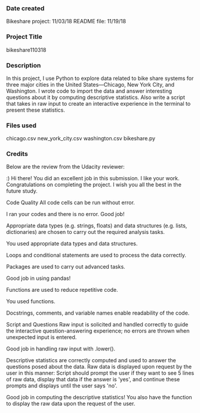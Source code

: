 ### Date created
Bikeshare project: 11/03/18
README file: 11/19/18

### Project Title
bikeshare110318

### Description
In this project, I use Python to explore data related to bike share systems for three major cities in the United States—Chicago, New York City, and Washington. I wrote code to import the data and answer interesting questions about it by computing descriptive statistics. Also write a script that takes in raw input to create an interactive experience in the terminal to present these statistics.

### Files used
chicago.csv
new_york_city.csv
washington.csv
bikeshare.py

### Credits
Below are the review from the Udacity reviewer:

:) Hi there! You did an excellent job in this submission. I like your work. Congratulations on completing the project. I wish you all the best in the future study.

Code Quality
All code cells can be run without error.

I ran your codes and there is no error. Good job!

Appropriate data types (e.g. strings, floats) and data structures (e.g. lists, dictionaries) are chosen to carry out the required analysis tasks.

You used appropriate data types and data structures.

Loops and conditional statements are used to process the data correctly.

Packages are used to carry out advanced tasks.

Good job in using pandas!

Functions are used to reduce repetitive code.

You used functions.

Docstrings, comments, and variable names enable readability of the code.

Script and Questions
Raw input is solicited and handled correctly to guide the interactive question-answering experience; no errors are thrown when unexpected input is entered.

Good job in handling raw input with .lower().

Descriptive statistics are correctly computed and used to answer the questions posed about the data. Raw data is displayed upon request by the user in this manner: Script should prompt the user if they want to see 5 lines of raw data, display that data if the answer is 'yes', and continue these prompts and displays until the user says 'no'.

Good job in computing the descriptive statistics!
You also have the function to display the raw data upon the request of the user.

